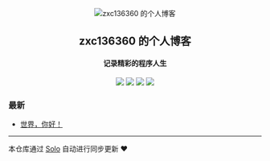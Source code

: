 <p align="center"><img alt="zxc136360 的个人博客" src="https://static.b3log.org/images/brand/solo-32.png"></p><h2 align="center">
zxc136360 的个人博客
</h2>

<h4 align="center">记录精彩的程序人生</h4>
<p align="center"><a title="zxc136360 的个人博客" target="_blank" href="https://github.com/zxc136360/solo-blog"><img src="https://img.shields.io/github/last-commit/zxc136360/solo-blog.svg?style=flat-square&color=FF9900"></a>
<a title="GitHub repo size in bytes" target="_blank" href="https://github.com/zxc136360/solo-blog"><img src="https://img.shields.io/github/repo-size/zxc136360/solo-blog.svg?style=flat-square"></a>
<a title="Solo Version" target="_blank" href="https://github.com/88250/solo/releases"><img src="https://img.shields.io/badge/solo-4.1.0-f1e05a.svg?style=flat-square&color=blueviolet"></a>
<a title="Hits" target="_blank" href="https://github.com/88250/hits"><img src="https://hits.b3log.org/zxc136360/solo-blog.svg"></a></p>

### 最新

* [世界，你好！](http://www.ruoot.top:24050/hello-solo)



---

本仓库通过 [Solo](https://github.com/88250/solo) 自动进行同步更新 ❤️ 